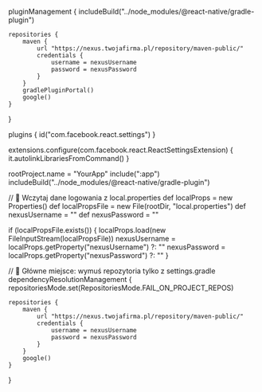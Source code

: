 pluginManagement {
    includeBuild("../node_modules/@react-native/gradle-plugin")

    repositories {
        maven {
            url "https://nexus.twojafirma.pl/repository/maven-public/"
            credentials {
                username = nexusUsername
                password = nexusPassword
            }
        }
        gradlePluginPortal()
        google()
    }
}

plugins {
    id("com.facebook.react.settings")
}

extensions.configure(com.facebook.react.ReactSettingsExtension) {
    it.autolinkLibrariesFromCommand()
}

rootProject.name = "YourApp"
include(":app")
includeBuild("../node_modules/@react-native/gradle-plugin")

// 🔐 Wczytaj dane logowania z local.properties
def localProps = new Properties()
def localPropsFile = new File(rootDir, "local.properties")
def nexusUsername = ""
def nexusPassword = ""

if (localPropsFile.exists()) {
    localProps.load(new FileInputStream(localPropsFile))
    nexusUsername = localProps.getProperty("nexusUsername") ?: ""
    nexusPassword = localProps.getProperty("nexusPassword") ?: ""
}

// 🧱 Główne miejsce: wymuś repozytoria tylko z settings.gradle
dependencyResolutionManagement {
    repositoriesMode.set(RepositoriesMode.FAIL_ON_PROJECT_REPOS)

    repositories {
        maven {
            url "https://nexus.twojafirma.pl/repository/maven-public/"
            credentials {
                username = nexusUsername
                password = nexusPassword
            }
        }
        google()
    }
}
